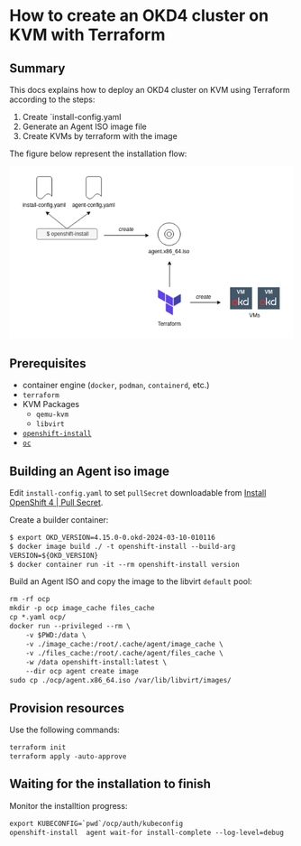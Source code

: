 # How to create an OKD4 cluster on KVM with Terraform

## Summary
This docs explains how to deploy an OKD4 cluster on KVM using Terraform according to the steps:

1. Create `install-config.yaml
1. Generate an Agent ISO image file
1. Create KVMs by terraform with the image

The figure below represent the installation flow:

![Agent based installation](./images/agent-based-installation.drawio.png)

## Prerequisites
- container engine (`docker`, `podman`, `containerd`, etc.)
- `terraform`
- KVM Packages
  - `qemu-kvm`
  - `libvirt`
- [`openshift-install`](https://github.com/okd-project/okd/releases)
- [`oc`](https://github.com/okd-project/okd/releases)

## Building an Agent iso image
Edit `install-config.yaml` to set `pullSecret` downloadable from [Install OpenShift 4 | Pull Secret](https://console.redhat.com/openshift/install/pull-secret).

Create a builder container:
```
$ export OKD_VERSION=4.15.0-0.okd-2024-03-10-010116
$ docker image build ./ -t openshift-install --build-arg VERSION=${OKD_VERSION}
$ docker container run -it --rm openshift-install version
```

Build an Agent ISO and copy the image to the libvirt `default` pool:
```
rm -rf ocp
mkdir -p ocp image_cache files_cache
cp *.yaml ocp/
docker run --privileged --rm \
    -v $PWD:/data \
    -v ./image_cache:/root/.cache/agent/image_cache \
    -v ./files_cache:/root/.cache/agent/files_cache \
    -w /data openshift-install:latest \
    --dir ocp agent create image
sudo cp ./ocp/agent.x86_64.iso /var/lib/libvirt/images/
```

## Provision resources
Use the following commands:
```
terraform init
terraform apply -auto-approve
```

## Waiting for the installation to finish
Monitor the installtion progress:
```
export KUBECONFIG=`pwd`/ocp/auth/kubeconfig
openshift-install  agent wait-for install-complete --log-level=debug
```
